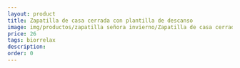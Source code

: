 ```yaml
---
layout: product
title: Zapatilla de casa cerrada con plantilla de descanso
image: img/productos/zapatilla señora invierno/Zapatilla de casa cerrada con plantilla de descanso=26=biorrelax.webp
price: 26
tags: biorrelax
description: 
order: 0
---
```

